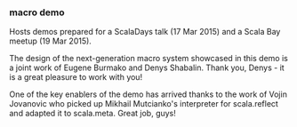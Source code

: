 ### macro demo

Hosts demos prepared for a ScalaDays talk (17 Mar 2015) and a Scala Bay meetup (19 Mar 2015).

The design of the next-generation macro system showcased in this demo
is a joint work of Eugene Burmako and Denys Shabalin. Thank you, Denys - it is a great pleasure to work with you!

One of the key enablers of the demo has arrived thanks to the work of Vojin Jovanovic who picked up Mikhail Mutcianko's interpreter for scala.reflect and adapted it to scala.meta. Great job, guys!